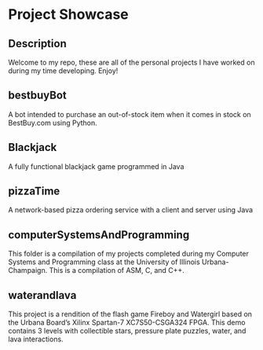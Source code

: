 # Project Showcase

## Description
Welcome to my repo, these are all of the personal projects I have worked on during my time developing. Enjoy!

## bestbuyBot
A bot intended to purchase an out-of-stock item when it comes in stock on BestBuy.com using Python.

## Blackjack
A fully functional blackjack game programmed in Java

## pizzaTime
A network-based pizza ordering service with a client and server using Java

## computerSystemsAndProgramming
This folder is a compilation of my projects completed during my Computer Systems and Programming class at the University of Illinois Urbana-Champaign. This is a compilation of ASM, C, and C++.

## waterandlava
This project is a rendition of the flash game Fireboy and Watergirl based on the Urbana Board’s 
Xilinx Spartan-7 XC7S50-CSGA324 FPGA. This demo contains 3 levels with collectible stars, 
pressure plate puzzles, water, and lava interactions.

